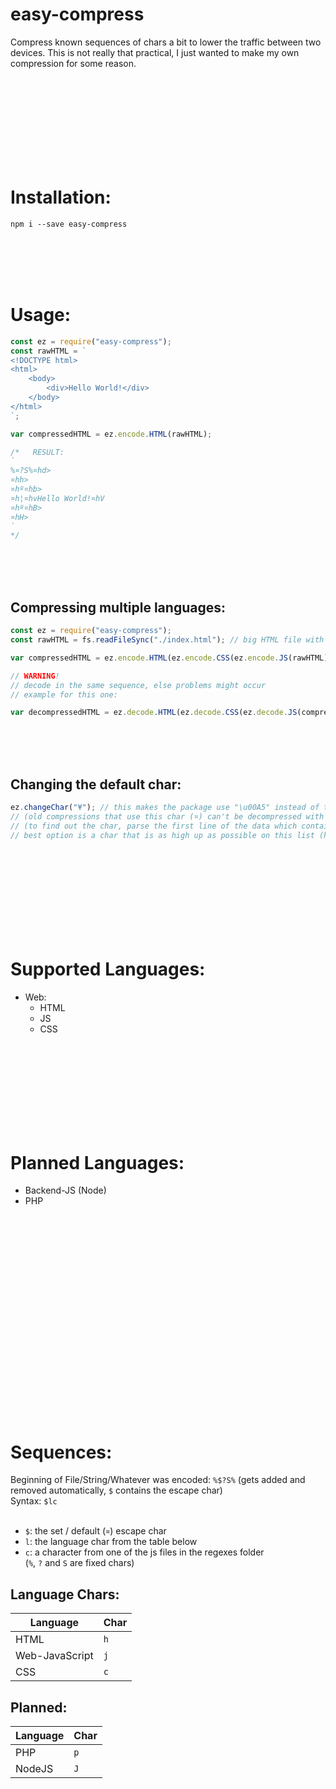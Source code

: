# easy-compress
Compress known sequences of chars a bit to lower the traffic between two devices. This is not really that practical, I just wanted to make my own compression for some reason.

<br><br><br><br><br><br><br><br>

# Installation:

```
npm i --save easy-compress
```





<br><br><br><br>

# Usage:

```js
const ez = require("easy-compress");
const rawHTML = `
<!DOCTYPE html>
<html>
	<body>
		<div>Hello World!</div>
	</body>
</html>
`;

var compressedHTML = ez.encode.HTML(rawHTML);

/*   RESULT:
`
%¤?S%¤hd>
¤hh>
¤hº¤hb>
¤h¦¤hvHello World!¤hV
¤hº¤hB>
¤hH>
`
*/
```
<br><br><br>
## Compressing multiple languages:
```js
const ez = require("easy-compress");
const rawHTML = fs.readFileSync("./index.html"); // big HTML file with HTML, CSS and JS

var compressedHTML = ez.encode.HTML(ez.encode.CSS(ez.encode.JS(rawHTML)));

// WARNING!
// decode in the same sequence, else problems might occur
// example for this one:

var decompressedHTML = ez.decode.HTML(ez.decode.CSS(ez.decode.JS(compressedHTML)));
```
<br><br><br>
## Changing the default char:
```js
ez.changeChar("¥"); // this makes the package use "\u00A5" instead of the default "\u00A4" character
// (old compressions that use this char (¤) can't be decompressed with the new char)
// (to find out the char, parse the first line of the data which contains a known sequence that contains the char (see below for more info))
// best option is a char that is as high up as possible on this list (https://unicode-table.com/) and that doesn't at all occur in your to-be-compressed data
```





<br><br><br><br><br><br><br><br>

# Supported Languages:
- Web:
  - HTML
  - JS
  - CSS



<br><br><br><br><br><br><br><br>

# Planned Languages:
- Backend-JS (Node)
- PHP



<br><br><br><br><br><br><br><br><br><br><br><br><br><br><br><br><br><br><br>

# Sequences:
Beginning of File/String/Whatever was encoded: `%$?S%` (gets added and removed automatically, `$` contains the escape char)<br>
Syntax: `$lc`<br><br>
- `$`: the set / default (`¤`) escape char<br>
- `l`: the language char from the table below<br>
- `c`: a character from one of the js files in the regexes folder<br>
(`%`, `?` and `S` are fixed chars)


## Language Chars:
| Language | Char |
| --- | --- |
| HTML | `h` |
| Web-JavaScript | `j` |
| CSS | `c` |

## Planned:
| Language | Char |
| --- | --- |
| PHP | `p` |
| NodeJS | `J` |
